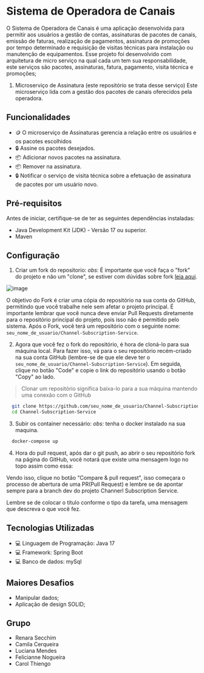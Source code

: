 # Sistema de Operadora de Canais

O Sistema de Operadora de Canais é uma aplicação desenvolvida para permitir aos usuários a gestão de contas, assinaturas de pacotes de canais, emissão de faturas, realização de pagamentos, assinatura de promoções por tempo determinado e requisição de visitas técnicas para instalação ou manutenção de equipamentos. Esse projeto foi desenvolvido com arquitetura de micro serviço na qual cada um tem sua responsabilidade, este serviços são pacotes, assinaturas, fatura, pagamento, visita técnica e promoções;

1. Microserviço de Assinatura (este repositório se trata desse serviço)
Este microserviço lida com a gestão dos pacotes de canais oferecidos pela operadora.

## Funcionalidades

- 🪙 O microserviço de Assinaturas gerencia a relação entre os usuários e os pacotes escolhidos
- 🔒 Assine os pacotes desejados.
- 📦 Adicionar novos pacotes na assinatura.
- 📦 Remover na assinatura.
- 🔒 Notificar o serviço de visita técnica sobre a efetuação de assinatura de pacotes por um usuário novo.

## Pré-requisitos

Antes de iniciar, certifique-se de ter as seguintes dependências instaladas:

- Java Development Kit (JDK) - Versão 17 ou superior.
- Maven

## Configuração

1. Criar um fork do repositorio:
*obs:* É importante que você faça o "fork" do projeto e não um "clone", se estiver com dúvidas sobre fork [leia aqui](https://docs.github.com/pt/get-started/quickstart/fork-a-repo).

![image](https://github.com/Ar3secchim/Channel-Subscription-Service/assets/82913620/ba5f281e-2748-4baf-8ee6-5cfe16a94e29)

O objetivo do Fork é criar uma cópia do repositório na sua conta do GitHub, permitindo que você trabalhe nele sem afetar o projeto principal. É importante lembrar que você nunca deve enviar Pull Requests diretamente para o repositório principal do projeto, pois isso não é permitido pelo sistema. Após o Fork, você terá um repositório com o seguinte nome: `seu_nome_de_usuario/Channel-Subscription-Service`.

2. Agora que você fez o fork do repositório, é hora de cloná-lo para sua máquina local. Para fazer isso, vá para o seu repositório recém-criado na sua conta GitHub (lembre-se de que ele deve ter o `seu_nome_de_usuario/Channel-Subscription-Service`). Em seguida, clique no botão "Code" e copie o link do repositório usando o botão "Copy" ao lado.

> Clonar um repositório significa baixa-lo para a sua máquina mantendo uma conexão com o GitHub

```bash
  git clone https://github.com/seu_nome_de_usuario/Channel-Subscription-Service
  cd Channel-Subscription-Service
```

3. Subir os container necessário:
*obs:* tenha o docker instalado na sua maquina.

```bash
  docker-compose up
```

4. Hora do pull request, após dar o git push, ao abrir o seu repositório fork na página do GitHub, você notará que existe uma mensagem logo no topo assim como essa:

Vendo isso, clique no botão "Compare & pull request", isso começara o processo de abertura de uma PR(Pull Request) e lembre se de apontar sempre para a branch dev do projeto Channerl Subscription Service.

Lembre se de colocar o título conforme o tipo da tarefa, uma mensagem que descreva o que você fez.

## Tecnologias Utilizadas

- 💻 Linguagem de Programação: Java 17
- 💻 Framework: Spring Boot
- 💻 Banco de dados: mySql

## Maiores Desafios

- Manipular dados;
- Aplicação de design SOLID;

## Grupo

  - Renara Secchim
  - Camila Cerqueira
  - Luciana Mendes
  - Felicianne Nogueira
  - Carol Thiengo
